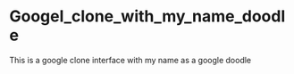 # Googel_clone_with_my_name_doodle
This is a google clone interface with my name as a google doodle 
